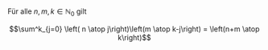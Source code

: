 
Für alle $n, m, k \in\mathbb N_0$ gilt

$$\sum^k_{j=0} \left( n \atop j\right)\left(m \atop k-j\right) = \left(n+m \atop k\right)$$

